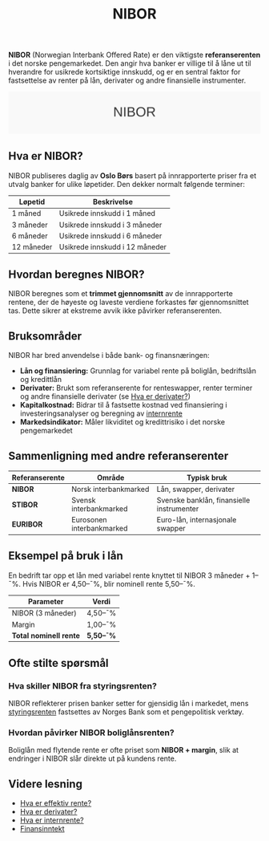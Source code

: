 ﻿---
title: "NIBOR"
meta_title: "NIBOR"
meta_description: '**NIBOR** (Norwegian Interbank Offered Rate) er den viktigste **referanserenten** i det norske pengemarkedet. Den angir hva banker er villige til å låne ut ti...'
slug: nibor
type: blog
layout: pages/single
---

**NIBOR** (Norwegian Interbank Offered Rate) er den viktigste **referanserenten** i det norske pengemarkedet. Den angir hva banker er villige til å låne ut til hverandre for usikrede kortsiktige innskudd, og er en sentral faktor for fastsettelse av renter på lån, derivater og andre finansielle instrumenter.

![NIBOR Oversikt](nibor-image.svg)

## Hva er NIBOR?

NIBOR publiseres daglig av **Oslo Børs** basert på innrapporterte priser fra et utvalg banker for ulike løpetider. Den dekker normalt følgende terminer:

| Løpetid   | Beskrivelse                                |
|-----------|---------------------------------------------|
| 1 måned   | Usikrede innskudd i 1 måned                |
| 3 måneder | Usikrede innskudd i 3 måneder               |
| 6 måneder | Usikrede innskudd i 6 måneder               |
| 12 måneder| Usikrede innskudd i 12 måneder              |

## Hvordan beregnes NIBOR?

NIBOR beregnes som et **trimmet gjennomsnitt** av de innrapporterte rentene, der de høyeste og laveste verdiene forkastes før gjennomsnittet tas. Dette sikrer at ekstreme avvik ikke påvirker referanserenten.

## Bruksområder

NIBOR har bred anvendelse i både bank- og finansnæringen:

* **Lån og finansiering:** Grunnlag for variabel rente på boliglån, bedriftslån og kredittlån
* **Derivater:** Brukt som referanserente for renteswapper, renter terminer og andre finansielle derivater (se [Hva er derivater?](/blogs/regnskap/derivater "Hva er Derivater? Introduksjon til finansielle derivater i norsk regnskap"))
* **Kapitalkostnad:** Bidrar til å fastsette kostnad ved finansiering i investeringsanalyser og beregning av [internrente](/blogs/regnskap/internrente "Hva er Internrente? Nåverdi og internrente i investeringsanalyse")
* **Markedsindikator:** Måler likviditet og kredittrisiko i det norske pengemarkedet

## Sammenligning med andre referanserenter

| Referanserente | Område                    | Typisk bruk                         |
|---------------|----------------------------|-------------------------------------|
| **NIBOR**     | Norsk interbankmarked     | Lån, swapper, derivater             |
| **STIBOR**    | Svensk interbankmarked    | Svenske banklån, finansielle instrumenter |
| **EURIBOR**   | Eurosonen interbankmarked | Euro-lån, internasjonale swapper    |

## Eksempel på bruk i lån

En bedrift tar opp et lån med variabel rente knyttet til NIBOR 3 måneder + 1–¯%. Hvis NIBOR er 4,50–¯%, blir nominell rente 5,50–¯%.

| Parameter            | Verdi    |
|----------------------|----------|
| NIBOR (3 måneder)    | 4,50–¯%   |
| Margin               | 1,00–¯%   |
| **Total nominell rente** | **5,50–¯%** |

## Ofte stilte spørsmål

### Hva skiller NIBOR fra styringsrenten?

NIBOR reflekterer prisen banker setter for gjensidig lån i markedet, mens [styringsrenten](/blogs/regnskap/hva-er-inflasjon "Hva er inflasjon? En guide til pengepolitikk og styringsrente") fastsettes av Norges Bank som et pengepolitisk verktøy.

### Hvordan påvirker NIBOR boliglånsrenten?

Boliglån med flytende rente er ofte priset som **NIBOR + margin**, slik at endringer i NIBOR slår direkte ut på kundens rente.

## Videre lesning

* [Hva er effektiv rente?](/blogs/regnskap/hva-er-effektiv-rente "Hva er Effektiv Rente? Beregning og betydning")
* [Hva er derivater?](/blogs/regnskap/derivater "Hva er Derivater? Introduksjon til finansielle derivater i norsk regnskap")
* [Hva er internrente?](/blogs/regnskap/internrente "Hva er Internrente? Nåverdi og internrente i investeringsanalyse")
* [Finansinntekt](/blogs/regnskap/finansinntekt "Finansinntekt “ Renter, utbytte og kapitalgevinster i norsk regnskap")










